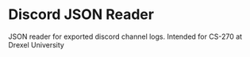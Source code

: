 # Discord JSON Reader

JSON reader for exported discord channel logs.
Intended for CS-270 at Drexel University